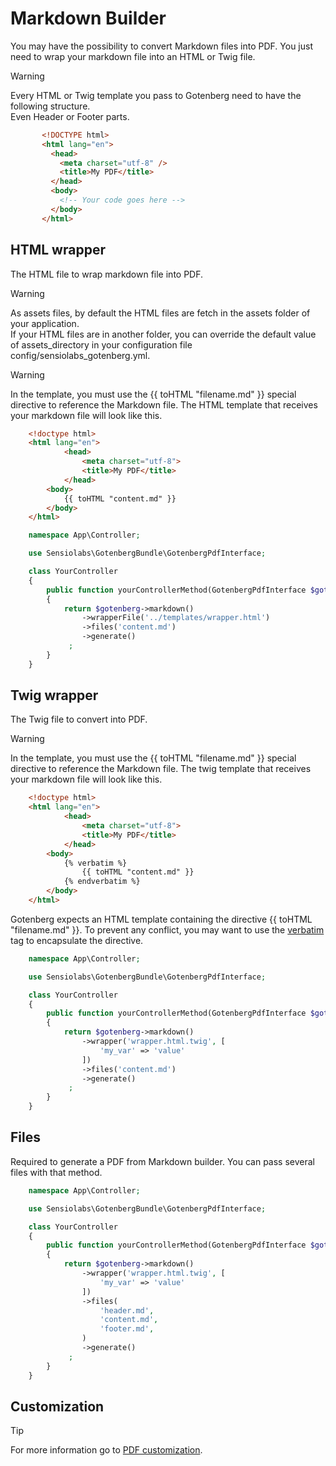 # Markdown Builder

You may have the possibility to convert Markdown files into PDF.
You just need to wrap your markdown file into an HTML or Twig file.

> [!WARNING]  
> Every HTML or Twig template you pass to Gotenberg need to have the following structure.  
> Even Header or Footer parts.
> ```html
>        <!DOCTYPE html>
>        <html lang="en">
>          <head>
>            <meta charset="utf-8" />
>            <title>My PDF</title>
>          </head>
>          <body>
>            <!-- Your code goes here -->
>          </body>
>        </html>
> ```

## HTML wrapper

The HTML file to wrap markdown file into PDF.

> [!WARNING]  
> As assets files, by default the HTML files are fetch in the assets folder of
> your application.  
> If your  HTML files are in another folder, you can override the default value
> of assets_directory in your configuration file config/sensiolabs_gotenberg.yml.


> [!WARNING]
> In the template, you must use the {{ toHTML "filename.md" }} special directive to reference the Markdown file.
> The HTML template that receives your markdown file will look like this.

```html
    <!doctype html>
    <html lang="en">
            <head>
                <meta charset="utf-8">
                <title>My PDF</title>
            </head>
        <body>
            {{ toHTML "content.md" }}
        </body>
    </html>
```

```php
    namespace App\Controller;

    use Sensiolabs\GotenbergBundle\GotenbergPdfInterface;

    class YourController
    {
        public function yourControllerMethod(GotenbergPdfInterface $gotenberg): Response
        {
            return $gotenberg->markdown()
                ->wrapperFile('../templates/wrapper.html')
                ->files('content.md')
                ->generate()
             ;
        }
    }
```

## Twig wrapper

The Twig file to convert into PDF.

> [!WARNING]
> In the template, you must use the {{ toHTML "filename.md" }} special directive to reference the Markdown file. 
> The twig template that receives your markdown file will look like this.

```html
    <!doctype html>
    <html lang="en">
            <head>
                <meta charset="utf-8">
                <title>My PDF</title>
            </head>
        <body>
            {% verbatim %}
                {{ toHTML "content.md" }}
            {% endverbatim %}
        </body>
    </html>
```
Gotenberg expects an HTML template containing the directive {{ toHTML "filename.md" }}. 
To prevent any conflict, you may want to use the [verbatim](https://twig.symfony.com/doc/3.x/tags/verbatim.html) tag to encapsulate the directive.

```php
    namespace App\Controller;

    use Sensiolabs\GotenbergBundle\GotenbergPdfInterface;

    class YourController
    {
        public function yourControllerMethod(GotenbergPdfInterface $gotenberg): Response
        {
            return $gotenberg->markdown()
                ->wrapper('wrapper.html.twig', [
                    'my_var' => 'value'
                ])
                ->files('content.md')
                ->generate()
             ;
        }
    }
```

## Files

Required to generate a PDF from Markdown builder. You can pass several files with that method.

```php
    namespace App\Controller;

    use Sensiolabs\GotenbergBundle\GotenbergPdfInterface;

    class YourController
    {
        public function yourControllerMethod(GotenbergPdfInterface $gotenberg): Response
        {
            return $gotenberg->markdown()
                ->wrapper('wrapper.html.twig', [
                    'my_var' => 'value'
                ])
                ->files(
                    'header.md', 
                    'content.md', 
                    'footer.md',
                )
                ->generate()
             ;
        }
    }
```

## Customization

> [!TIP]
> For more information go to [PDF customization](customization.md).
